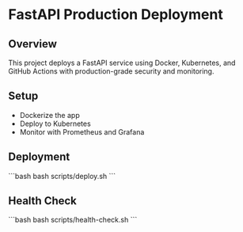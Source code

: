 # FastAPI Production Deployment

## Overview
This project deploys a FastAPI service using Docker, Kubernetes, and GitHub Actions with production-grade security and monitoring.

## Setup
- Dockerize the app
- Deploy to Kubernetes
- Monitor with Prometheus and Grafana

## Deployment
\`\`\`bash
bash scripts/deploy.sh
\`\`\`

## Health Check
\`\`\`bash
bash scripts/health-check.sh
\`\`\`
